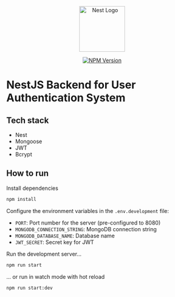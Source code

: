 <p align="center">
    <a href="http://nestjs.com/" target="_blank">
        <img src="https://nestjs.com/img/logo-small.svg" width="120" alt="Nest Logo" />
    </a>
</p>

<p align="center">
    <a href="https://www.npmjs.com/~nestjscore" target="_blank">
        <img src="https://img.shields.io/npm/v/@nestjs/core.svg" alt="NPM Version" />
    </a>
</p>

# NestJS Backend for User Authentication System

## Tech stack

-   Nest
-   Mongoose
-   JWT
-   Bcrypt

## How to run

Install dependencies

```bash
npm install
```

Configure the environment variables in the `.env.development` file:

-   `PORT`: Port number for the server (pre-configured to 8080)
-   `MONGODB_CONNECTION_STRING`: MongoDB connection string
-   `MONGODB_DATABASE_NAME`: Database name
-   `JWT_SECRET`: Secret key for JWT

Run the development server...

```bash
npm run start
```

... or run in watch mode with hot reload

```bash
npm run start:dev
```

